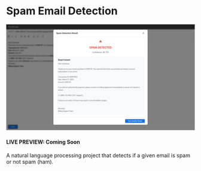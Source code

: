 # Spam Email Detection
![alt text](static/images/preview.png)
#### LIVE PREVIEW: Coming Soon
A natural language processing project that detects if a given email is spam or not spam (ham).